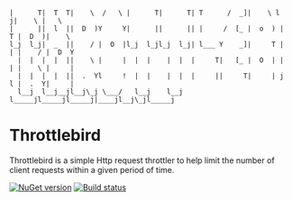 ```
|      T|  T  T|    \  /   \ |      T|      T| T      /  _]|    \ l    j|    \ |   \  
|      ||  l  ||  D  )Y     Y|      ||      || |     /  [_ |  o  ) |  T |  D  )|    \ 
l_j  l_j|  _  ||    / |  O  |l_j  l_jl_j  l_j| l___ Y    _]|     T |  | |    / |  D  Y
  |  |  |  |  ||    \ |     |  |  |    |  |  |     T|   [_ |  O  | |  | |    \ |     |
  |  |  |  |  ||  .  Yl     !  |  |    |  |  |     ||     T|     | j  l |  .  Y|     |
  l__j  l__j__jl__j\_j \___/   l__j    l__j  l_____jl_____jl_____j|____jl__j\_jl_____j
```

# Throttlebird
Throttlebird is a simple Http request throttler to help limit the number of client requests within a given period of time.

[![NuGet version](https://badge.fury.io/nu/Throttlebird.svg)](https://badge.fury.io/nu/Throttlebird)  [![Build status](https://ci.appveyor.com/api/projects/status/c2xv4a7fqmfml1qy?svg=true)](https://ci.appveyor.com/project/joelhulen/throttlebird)

